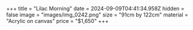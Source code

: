 +++
title = "Lilac Morning"
date = 2024-09-09T04:41:34.958Z
hidden = false
image = "images/img_0242.png"
size = "91cm by 122cm"
material = "Acrylic on canvas"
price = "$1,650"
+++
